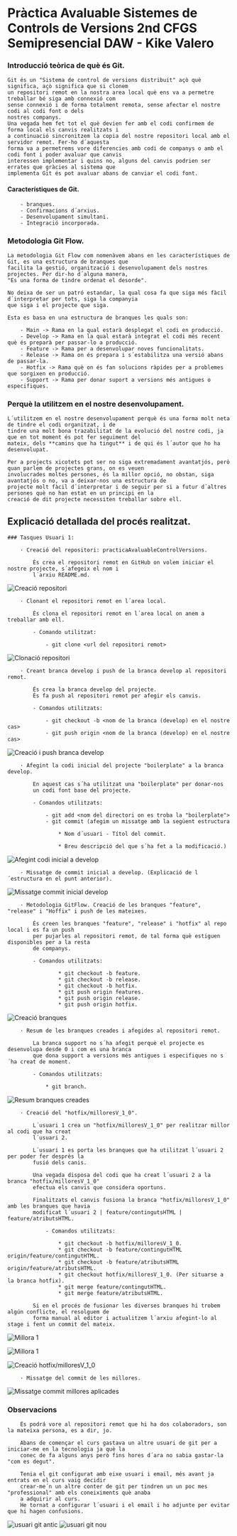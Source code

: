 # Pràctica Avaluable Sistemes de Controls de Versions 2nd CFGS Semipresencial DAW - Kike Valero

### Introducció teòrica de què és Git.

    Git és un "Sistema de control de versions distribuit" açò què significa, açò significa que si clonem
    un repositori remot en la nostra area local què ens va a permetre treballar bé siga amb connexió com
    sense connexió i de forma totalment remota, sense afectar el nostre codi al codi font o dels
    nostres companys.
    Una vegada hem fet tot el què devien fer amb el codi confirmem de forma local els canvis realitzats i
    a continuació sincronitzem la copia del nostre repositori local amb el servidor remot. Fer-ho d´aquesta
    forma va a permetrems vore diferencies amb codi de companys o amb el codi font i poder avaluar que canvis
    interessen implementar i quins no, alguns del canvis podrien ser errates que gràcies al sistema que
    implementa Git és pot avaluar abans de canviar el codi font.

#### Característiques de Git.

        - branques.
        - Confirmacions d´arxius.
        - Desenvolupament simultani.
        - Integració incorporada.

### Metodologia Git Flow.

    La metodologia Git Flow com nomenàvem abans en les característiques de Git, es una estructura de branques que
    facilita la gestió, organització i desenvolupament dels nostres projectes. Per dir-ho d´alguna manera,
    "Es una forma de tindre ordenat el desorde".

    No deixa de ser un patró estandar, la qual cosa fa que siga més fàcil d´interpretar per tots, siga la companyia
    que siga i el projecte que siga.

    Esta es basa en una estructura de branques les quals son:

        - Main -> Rama en la qual estarà desplegat el codi en producció.
        - Develop -> Rama en la qual estarà integrat el codi més recent què és preparà per passar-lo a producció.
        - Feature -> Rama per a desenvolupar noves funcionalitats.
        - Release -> Rama on és prepara i s´estabilitza una versió abans de passar-la.
        - Hotfix -> Rama què on és fan solucions ràpides per a problemes que sorgixen en producció.
        - Support -> Rama per donar suport a versions més antigues o especifiques.

### Perquè la utilitzem en el nostre desenvolupament.

    L´utilitzem en el nostre desenvolupament perquè és una forma molt neta de tindre el codi organitzat, i de
    tindre una molt bona trazabilitat de la evolució del nostre codi, ja que en tot moment és pot fer seguiment del
    mateix, dels **camins que ha tingut** i de qui és l´autor que ho ha desenvolupat.

    Per a projects xicotets pot ser no siga extremadament avantatjós, però quan parlem de projectes grans, on es veuen
    involucrades moltes persones, és la millor opció, no obstan, siga avantatjós o no, va a deixar-nos una estructura de
    projecte molt fàcil d´interpretar i de seguir per si a futur d´altres persones què no han estat en un principi en la
    creació de dit projecte necessiten treballar sobre ell.

## Explicació detallada del procés realitzat.

    ### Tasques Usuari 1: 

        · Creació del repositori: practicaAvaluableControlVersions.

            És crea el repositori remot en GitHub on volem iniciar el nostre projecte, s´afegeix el nom i 
            l´arxiu README.md.

![Creació repositori](./CA01--CAPTURA_PANTALLA-1/1-creantrepo.png)

        · Clonant el repositori remot en l´area local.

            És clona el repositori remot en l´area local on anem a treballar amb ell. 
            
            - Comando utilitzat: 

                - git clone <url del repositori remot>

![Clonació repositori](./CA01--CAPTURA_PANTALLA-1/2-%20clonant%20repo.png)

        · Creant branca develop i push de la branca develop al repositori remot.

            És crea la branca develop del projecte.
            És fa push al repositori remot per afegir els canvis.

            - Comandos utilitzats: 

                - git checkout -b <nom de la branca (develop) en el nostre cas>
                - git push origin <nom de la branca (develop) en el nostre cas>

![Creació i push branca develop](./CA01--CAPTURA_PANTALLA-1/3-%20creant%20rama%20develop%20i%20push.png)

        · Afegint la codi inicial del projecte "boilerplate" a la branca develop.

            En aquest cas s´ha utilitzat una "boilerplate" per donar-nos 
            un codi font base del projecte.
            
            - Comandos utilitzats: 

                - git add <nom del directori on es troba la "boilerplate">
                - git commit (afegim un missatge amb la següent estructura
                    
                    * Nom d´usuari - Títol del commit.

                    * Breu descripció del que s´ha fet a la modificació.)

![Afegint codi inicial a develop](./CA01--CAPTURA_PANTALLA-1/4-%20afegint%20part%20inicial%20projecte%20amb%20push%20develop.png)
  
        · Missatge de commit inicial a develop. (Explicació de l´estructura en el punt anterior).

![Missatge commit inicial develop](./CA01--CAPTURA_PANTALLA-1/5-%20missatge%20commit%20develop%20inicial.png)

        · Metodologia GitFlow. Creació de les branques "feature", "release" i "Hoffix" i push de les mateixes.

            És creen les branques "feature", "release" i "hotfix" al repo local i es fa un push
            per pujarles al repositori remot, de tal forma què estiguen disponibles per a la resta
            de companys.

            - Comandos utilitzats: 

                    * git checkout -b feature.
                    * git checkout -b release.
                    * git checkout -b hotfix.
                    * git push origin features.
                    * git push origin release.
                    * git push origin hotfix.

![Creació branques](./CA01--CAPTURA_PANTALLA-1/6-%20creant%20rames%20features%20release%20hotfix%20i%20push.png)

        · Resum de les branques creades i afegides al repositori remot.

            La branca support no s´ha afegit perquè el projecte es desenvolupa desde 0 i com es una branca
            que dona support a versions més antigues i especifiques no s´ha creat de moment.

            - Comandos utilitzats: 

                * git branch.

![Resum branques creades](./CA01--CAPTURA_PANTALLA-1/7-%20resum%20branques.png)            


        · Creació del "hotfix/milloresV_1_0".

            L´usuari 1 crea un "hotfix/milloresV_1_0" per realitzar millor al codi que ha creat 
            l´usuari 2.
            
            L´usuari 1 es porta les branques que ha utilitzat l´usuari 2 per poder fer desprès la
            fusió dels canis.
            
            Una vegada disposa del codi que ha creat l´usuari 2 a la branca "hotfix/milloresV_1_0" 
            efectua els canvis que considera oportuns.

            Finalitzats el canvis fusiona la branca "hotfix/milloresV_1_0" amb les branques que havia 
            modificat l´usuari 2 | feature/contingutsHTML | feature/atributsHTML.            

                - Comandos utilitzats: 

                    * git checkout -b hotfix/milloresV_1_0.
                    * git checkout -b feature/contingutHTML origin/feature/contingutHTML.
                    * git checkout -b feature/atributsHTML origin/feature/atributsHTML.
                    * git checkout hotfix/milloresV_1_0. (Per situarse a la branca hotfix).
                    * git merge feature/contingutHTML.
                    * git merge feature/atributsHTML.
            
            Si en el procés de fusionar les diverses branques hi trobem algún conflicte, el resolguem de 
            forma manual al editor i actualitzem l´arxiu afegint-lo al stage i fent un commit del mateix.

![Millora 1](./CA01--CAPTURA_PANTALLA-1/9-%20definim%20millores.png)

![Millora 1](./CA01--CAPTURA_PANTALLA-1/10-%20definim%20millores%202.png)

![Creació hotfix/milloresV_1_0](./CA01--CAPTURA_PANTALLA-1/8-%20creem%20branca%20hotfix%20i%20merge%20del%20usuari%202.png)

        · Missatge del commit de les millores.

![Missatge commit millores aplicades](./CA01--CAPTURA_PANTALLA-1/11-%20missatge%20commit%20millores.png)


### Observacions

        És podrá vore al repositori remot que hi ha dos colaboradors, son la mateixa persona, es a dir, jo. 
        
        Abans de començar el curs gastava un altre usuari de git per a iniciar-me en la tecnologia ja què la 
        conec de fa alguns anys però fins hores d´ara no sabia gastar-la "com es degut". 

        Tenia el git configurat amb eixe usuari i email, més avant ja entrats en el curs vaig decidir 
        crear-me´n un altre conter de git per tindren un un poc mes "professional" amb els coneiximents què anaba 
        a adquirir al curs. 
        He tornat a configurar l´usuari i el email i ho adjunte per evitar que hi hagen confusions.

![usuari git antic](./CA01--CAPTURA_PANTALLA-1/12-%20justificant%20canvi%20d´usuari%20a%20git.png)
![usuari git nou](./CA01--CAPTURA_PANTALLA-1/13-%20justificant%20canvi%20d´usuari%20a%20git%202.png)
